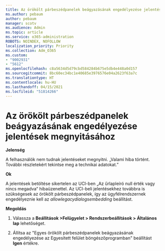 ```yaml
---
title: Az örökölt párbeszédpanelek beágyazásának engedélyezése jelentések megnyitásához
ms.author: pebaum
author: pebaum
manager: scotv
ms.audience: Admin
ms.topic: article
ms.service: o365-administration
ROBOTS: NOINDEX, NOFOLLOW
localization_priority: Priority
ms.collection: Adm_O365
ms.custom:
- "9002931"
- "5612"
ms.openlocfilehash: c8a5634d5d79cbd584284b675e5db4e448a0d157
ms.sourcegitcommit: 8bc60ec34bc1e40685e3976576e04a2623f63a7c
ms.translationtype: HT
ms.contentlocale: hu-HU
ms.lasthandoff: 04/15/2021
ms.locfileid: "51814266"
---
```

# <a name="enable-embedding-legacy-dialogs-to-open-reports"></a>Az örökölt párbeszédpanelek beágyazásának engedélyezése jelentések megnyitásához

**Jelenség**

A felhasználók nem tudnak jelentéseket megnyitni. „Valami hiba történt. További részletekért tekintse meg a technikai adatokat.”

**Ok**

A jelentések betöltése sikertelen az UCI-ben „Az űrlapleíró null érték vagy nincs megadva“ hibaüzenettel. Az UCI-beli jelentésekhez továbbra is szükségesek az örökölt párbeszédpanelek, így az ügyfélrendszernek engedélyeznie kell az *allowlegacydialogsembedding* beállítást.

**Megoldás**

1. Válassza a **Beállítások >Felügyelet > Rendszerbeállítások > Általános lap** lehetőséget.

2. Állítsa az "Egyes örökölt párbeszédpanelek beágyazásának engedélyezése az Egyesített felület böngészőprogramban" beállítást **Igen** értékre.
